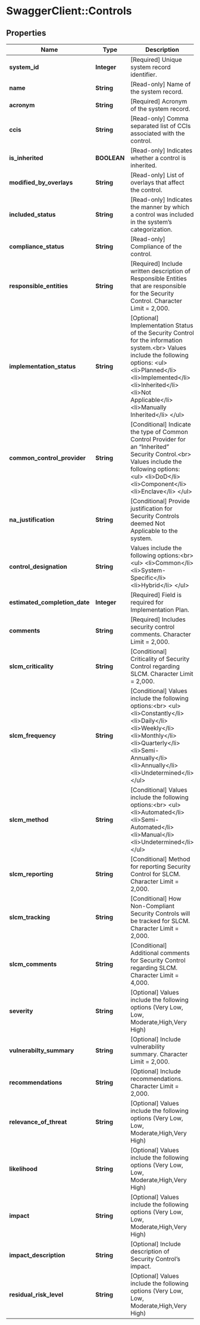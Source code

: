 # SwaggerClient::Controls

## Properties
Name | Type | Description | Notes
------------ | ------------- | ------------- | -------------
**system_id** | **Integer** | [Required] Unique system record identifier. | [optional] 
**name** | **String** | [Read-only] Name of the system record. | [optional] 
**acronym** | **String** | [Required] Acronym of the system record. | [optional] 
**ccis** | **String** | [Read-only] Comma separated list of CCIs associated with the control. | [optional] 
**is_inherited** | **BOOLEAN** | [Read-only] Indicates whether a control is inherited. | [optional] 
**modified_by_overlays** | **String** | [Read-only] List of overlays that affect the control. | [optional] 
**included_status** | **String** | [Read-only] Indicates the manner by which a control was included in the system’s categorization. | [optional] 
**compliance_status** | **String** | [Read-only] Compliance of the control. | [optional] 
**responsible_entities** | **String** | [Required] Include written description of Responsible Entities that are responsible for the Security Control. Character Limit &#x3D; 2,000. | [optional] 
**implementation_status** | **String** | [Optional] Implementation Status of the Security Control for the information system.&lt;br&gt; Values include the following options: &lt;ul&gt;   &lt;li&gt;Planned&lt;/li&gt;   &lt;li&gt;Implemented&lt;/li&gt;   &lt;li&gt;Inherited&lt;/li&gt;   &lt;li&gt;Not Applicable&lt;/li&gt;   &lt;li&gt;Manually Inherited&lt;/li&gt; &lt;/ul&gt; | [optional] 
**common_control_provider** | **String** | [Conditional] Indicate the type of Common Control Provider for an “Inherited” Security Control.&lt;br&gt; Values include the following options: &lt;ul&gt;   &lt;li&gt;DoD&lt;/li&gt;   &lt;li&gt;Component&lt;/li&gt;   &lt;li&gt;Enclave&lt;/li&gt; &lt;/ul&gt; | [optional] 
**na_justification** | **String** | [Conditional] Provide justification for Security Controls deemed Not Applicable to the system. | [optional] 
**control_designation** | **String** | Values include the following options:&lt;br&gt; &lt;ul&gt;   &lt;li&gt;Common&lt;/li&gt;   &lt;li&gt;System-Specific&lt;/li&gt;   &lt;li&gt;Hybrid&lt;/li&gt; &lt;/ul&gt;         | [optional] 
**estimated_completion_date** | **Integer** | [Required] Field is required for Implementation Plan. | [optional] 
**comments** | **String** | [Required] Includes security control comments. Character Limit &#x3D; 2,000. | [optional] 
**slcm_criticality** | **String** | [Conditional] Criticality of Security Control regarding SLCM. Character Limit &#x3D; 2,000. | [optional] 
**slcm_frequency** | **String** | [Conditional] Values include the following options:&lt;br&gt; &lt;ul&gt;   &lt;li&gt;Constantly&lt;/li&gt;   &lt;li&gt;Daily&lt;/li&gt;   &lt;li&gt;Weekly&lt;/li&gt;   &lt;li&gt;Monthly&lt;/li&gt;   &lt;li&gt;Quarterly&lt;/li&gt;   &lt;li&gt;Semi-Annually&lt;/li&gt;   &lt;li&gt;Annually&lt;/li&gt;   &lt;li&gt;Undetermined&lt;/li&gt; &lt;/ul&gt;         | [optional] 
**slcm_method** | **String** | [Conditional] Values include the following options:&lt;br&gt; &lt;ul&gt;   &lt;li&gt;Automated&lt;/li&gt;   &lt;li&gt;Semi-Automated&lt;/li&gt;   &lt;li&gt;Manual&lt;/li&gt;   &lt;li&gt;Undetermined&lt;/li&gt; &lt;/ul&gt;         | [optional] 
**slcm_reporting** | **String** | [Conditional] Method for reporting Security Control for SLCM. Character Limit &#x3D; 2,000. | [optional] 
**slcm_tracking** | **String** | [Conditional] How Non-Compliant Security Controls will be tracked for SLCM. Character Limit &#x3D; 2,000. | [optional] 
**slcm_comments** | **String** | [Conditional] Additional comments for Security Control regarding SLCM. Character Limit &#x3D; 4,000. | [optional] 
**severity** | **String** | [Optional] Values include the following options (Very Low, Low, Moderate,High,Very High) | [optional] 
**vulnerabilty_summary** | **String** | [Optional] Include vulnerability summary. Character Limit &#x3D; 2,000. | [optional] 
**recommendations** | **String** | [Optional] Include recommendations. Character Limit &#x3D; 2,000. | [optional] 
**relevance_of_threat** | **String** | [Optional] Values include the following options (Very Low, Low, Moderate,High,Very High) | [optional] 
**likelihood** | **String** | [Optional] Values include the following options (Very Low, Low, Moderate,High,Very High) | [optional] 
**impact** | **String** | [Optional] Values include the following options (Very Low, Low, Moderate,High,Very High) | [optional] 
**impact_description** | **String** | [Optional] Include description of Security Control’s impact. | [optional] 
**residual_risk_level** | **String** | [Optional] Values include the following options (Very Low, Low, Moderate,High,Very High) | [optional] 


